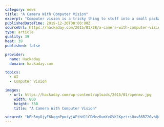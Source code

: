 ```yaml
---
category: news
title: "A Camera With Computer Vision"
excerpt: "Computer vision is a tricky thing to stuff into a small package, but last year’s Hackaday Prize had an especially interesting project make it into the 50 top finalists. The OpenMV is a tiny camera module with a powerful microcontroller that will detect ..."
publishedDateTime: 2019-12-20T00:00:00Z
sourceUrl: https://hackaday.com/2015/01/28/a-camera-with-computer-vision/
type: article
quality: 39
heat: 39
published: false

provider:
  name: Hackaday
  domain: hackaday.com

topics:
  - AI
  - Computer Vision

images:
  - url: https://hackaday.com/wp-content/uploads/2015/01/openmv.jpg
    width: 800
    height: 330
    title: "A Camera With Computer Vision"

secured: "bPh5myOjyF6kqqnPpuiyjWFthH1lCDMez0umYeGVK1Kpztrs0xv66BZ20vhQcNknuQQ9ZQi7COGaxYBtl0R+YddVCeQxzYPdqSIdH9YDDvnAf4p5ICFfapoM1paF8ld1rotTMwn/oWOA3+8h2pcdmR9OvTBEt/IVlPu7rBbYuElMCNISGxwcuF3qhE4icr2C2EyW3l8z732QbT46oHrT6KbM7v+G1KcbLQ2K/WPiYJBjRzBm8URYusaQiabEXrKixHURJr3HNE0mcfQ7OIKVBA==;6AJPC/ja7D21+gXbHiYMYg=="
---
```


